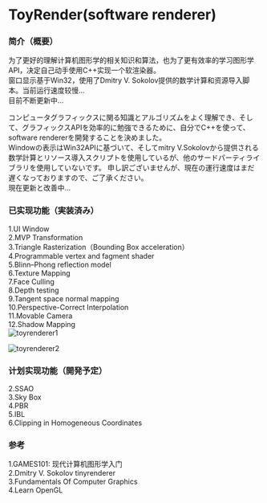 # ToyRender(software renderer)

### 简介（概要）  
为了更好的理解计算机图形学的相关知识和算法，也为了更有效率的学习图形学API，决定自己动手使用C++实现一个软渲染器。  
窗口显示基于Win32，使用了Dmitry V. Sokolov提供的数学计算和资源导入脚本。当前运行速度较慢...  
目前不断更新中...

コンピュータグラフィックスに関る知識とアルゴリズムをよく理解でき、そして、グラフィックスAPIを効率的に勉強できるために、自分でC++を使って、software rendererを開発することを決めました。  
Windowの表示はWin32APIに基づいて、そしてmitry V.Sokolovから提供される数学計算とリソース導入スクリプトを使用しているが、他のサードパーティライブラリを使用していないです。
申し訳ございませんが、現在の運行速度はまだ遅くなっておりますので、ご了承ください。  
現在更新と改善中…  


### 已实现功能（実装済み）
1.UI Window  
2.MVP Transformation  
3.Triangle Rasterization（Bounding Box acceleration）  
4.Programmable vertex and fagment shader  
5.Blinn–Phong reflection model  
6.Texture Mapping  
7.Face Culling  
8.Depth testing   
9.Tangent space normal mapping  
10.Perspective-Correct Interpolation  
11.Movable Camera  
12.Shadow Mapping  
![toyrenderer1](https://user-images.githubusercontent.com/74462917/124359974-2f18eb00-dc62-11eb-9c05-70b0fa9d5c0f.png)  


![toyrenderer2](https://user-images.githubusercontent.com/74462917/124359975-304a1800-dc62-11eb-8f0a-f5f7d513fa42.png)


### 计划实现功能（開発予定）
 
2.SSAO  
3.Sky Box   
4.PBR  
5.IBL  
6.Clipping in Homogeneous Coordinates  


### 参考
1.GAMES101: 现代计算机图形学入门  
2.Dmitry V. Sokolov tinyrenderer  
3.Fundamentals Of Computer Graphics  
4.Learn OpenGL  




